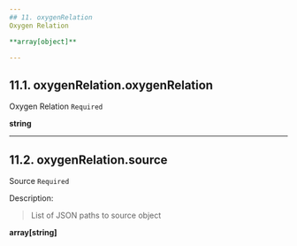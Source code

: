 ```yaml
---
## 11. oxygenRelation
Oxygen Relation  

**array[object]**

---
```

## 11.1. oxygenRelation.oxygenRelation
Oxygen Relation  `Required`

**string**

---
## 11.2. oxygenRelation.source
Source  `Required`

Description:
> List of JSON paths to source object  

**array[string]**
